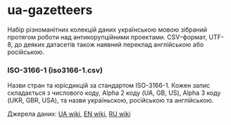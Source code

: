# ua-gazetteers
Набір різноманітних колекцій даних українською мовою зібраний протягом роботи над антикорупційними проектами. 
CSV–формат, UTF-8, до деяких датасетів також наявний переклад англійською або російською.

### ISO-3166-1 (iso3166-1.csv)
Назви стран та юрісдикцій за стандартом ISO-3166-1. Кожен запис складається з числового коду, Alpha 2 коду (UA, GB, US), Alpha 3 коду (UKR, GBR, USA), та назви україньскою, російською та англійською.

Джерела даних: [UA wiki](https://uk.wikipedia.org/wiki/ISO_3166-1), [EN wiki](https://en.wikipedia.org/wiki/ISO_3166-1), [RU wiki](https://ru.wikipedia.org/wiki/ISO_3166-1)
